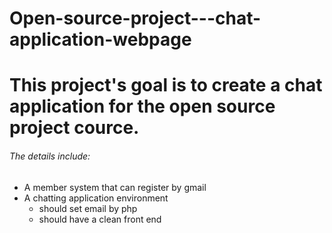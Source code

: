 # Open-source-project---chat-application-webpage
# This project's goal is to create a chat application for the open source project cource.


###### The details include:
* A member system that can register by gmail
* A chatting application environment
  * should set email by php
  * should have a clean front end
